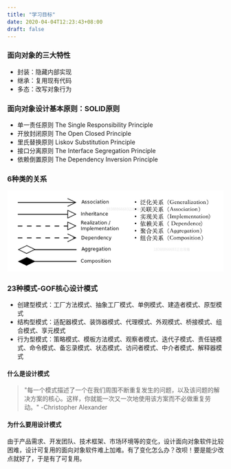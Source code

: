 ```yaml
---
title: "学习目标"
date: 2020-04-04T12:23:43+08:00
draft: false
---
```


### 面向对象的三大特性
* 封装：隐藏内部实现
* 继承：复用现有代码
* 多态：改写对象行为

### 面向对象设计基本原则：SOLID原则     
* 单一责任原则    The Single Responsibility Principle
* 开放封闭原则    The Open Closed Principle   
* 里氏替换原则    Liskov Substitution Principle   
* 接口分离原则    The Interface Segregation Principle     
* 依赖倒置原则    The Dependency Inversion Principle      

### 6种类的关系
![6种类的关系](../../static/6种类的关系.jpg)        

### 23种模式-GOF核心设计模式    
* 创建型模式：工厂方法模式、抽象工厂模式、单例模式、建造者模式、原型模式    
* 结构型模式：适配器模式、装饰器模式、代理模式、外观模式、桥接模式、组合模式、享元模式
* 行为型模式：策略模式、模板方法模式、观察者模式、迭代子模式、责任链模式、命令模式、备忘录模式、状态模式、访问者模式、中介者模式、解释器模式    


#### 什么是设计模式
> "每一个模式描述了一个在我们周围不断重复发生的问题，以及该问题的解决方案的核心。这样，你就能一次又一次地使用该方案而不必做重复劳动。"    -Christopher Alexander    

#### 为什么要用设计模式
由于产品需求、开发团队、技术框架、市场环境等的变化，设计面向对象软件比较困难，设计可复用的面向对象软件难上加难。有了变化怎么办？改呗！要是能少改点就好了，于是有了可复用。        


